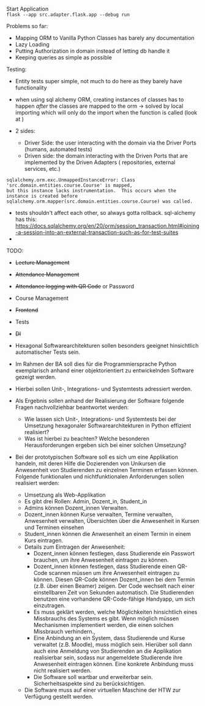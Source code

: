 Start Application \
`flask --app src.adapter.flask.app --debug run`

Problems so far:

- Mapping ORM to Vanilla Python Classes has barely any documentation
- Lazy Loading
- Putting Authorization in domain instead of letting db handle it
- Keeping queries as simple as possible

Testing:

- Entity tests super simple, not much to do here as they barely have functionality
- when using sql alchemy ORM, creating instances of classes has to happen *after* the classes are mapped to the orm
  -> solved by local importing which will only do the import when the function is called (look at )

- 2 sides:
    - Driver Side: the user interacting with the domain via the Driver Ports (humans, automated tests)
    - Driven side: the domain interacting with the Driven Ports that are implemented by the Driven Adapters (
      repositories, external services, etc.)

```
sqlalchemy.orm.exc.UnmappedInstanceError: Class 'src.domain.entities.course.Course' is mapped, 
but this instance lacks instrumentation.  This occurs when the instance is created before 
sqlalchemy.orm.mapper(src.domain.entities.course.Course) was called.
```

- tests shouldn't affect each other, so always gotta rollback. sql-alchemy has
  this: https://docs.sqlalchemy.org/en/20/orm/session_transaction.html#joining-a-session-into-an-external-transaction-such-as-for-test-suites
-

TODO:

- ~~Lecture Management~~
- ~~Attendance Management~~
- ~~Attendance logging with QR Code~~ or Password
- Course Management
- ~~Frontend~~
- Tests
- ~~DI~~

- Hexagonal Softwarearchitekturen sollen besonders geeignet hinsichtlich automatischer Tests sein.
- Im Rahmen der BA soll dies für die Programmiersprache Python exemplarisch anhand einer objektorientiert zu
  entwickelnden Software gezeigt werden.
- Hierbei sollen Unit-, Integrations- und Systemtests adressiert werden.
- Als Ergebnis sollen anhand der Realisierung der Software folgende Fragen nachvollziehbar beantwortet werden:
    - Wie lassen sich Unit-, Integrations- und Systemtests bei der Umsetzung hexagonaler Softwarearchitekturen in Python
      effizient realisiert?
    - Was ist hierbei zu beachten? Welche besonderen Herausforderungen ergeben sich bei einer solchen Umsetzung?
- Bei der prototypischen Software soll es sich um eine Applikation handeln, mit deren Hilfe die Dozierenden von
  Unikursen die Anwesenheit von Studierenden zu einzelnen Terminen erfassen können. Folgende funktionalen und
  nichtfunktionalen Anforderungen sollen realisiert werden:
    - Umsetzung als Web-Applikation
    - Es gibt drei Rollen: Admin, Dozent_in, Student_in
    - Admins können Dozent_innen Verwalten.
    - Dozent_innen können Kurse verwalten, Termine verwalten, Anwesenheit verwalten, Übersichten über die Anwesenheit in
      Kursen und Terminen einsehen
    - Student_innen können die Anwesenheit an einem Termin in einem Kurs eintragen.
    - Details zum Eintragen der Anwesenheit:
        - Dozent_innen können festlegen, dass Studierende ein Passwort brauchen, um ihre Anwesenheit eintragen zu
          können.
        - Dozent_innen können festlegen, dass Studierende einen QR-Code scannen müssen um ihre Anwesenheit eintragen zu
          können. Diesen QR-Code können Dozent_innen bei dem Termin (z.B. über einen Beamer) zeigen. Der Code wechselt
          nach
          einer einstellbaren Zeit von Sekunden automatisch. Die Studierenden benutzen eine vorhandene QR-Code-fähige
          Handyapp,
          um sich einzutragen.
        - Es muss geklärt werden, welche Möglichkeiten hinsichtlich eines Missbrauchs des Systems es gibt. Wenn möglich
          müssen Mechanismen implementiert werden, die einen solchen Missbrauch verhindern.,
        - Eine Anbindung an ein System, dass Studierende und Kurse verwaltet (z.B. Moodle), muss möglich sein. Hierüber
          soll
          dann auch eine Anmeldung von Studierenden an die Applikation realisierbar sein, sodass nur angemeldete
          Studierende
          ihre Anwesenheit eintragen können. Eine konkrete Anbindung muss nicht realisiert werden.
        - Die Software soll wartbar und erweiterbar sein. Sicherheitsaspekte sind zu berücksichtigen.
    - Die Software muss auf einer virtuellen Maschine der HTW zur Verfügung gestellt werden.